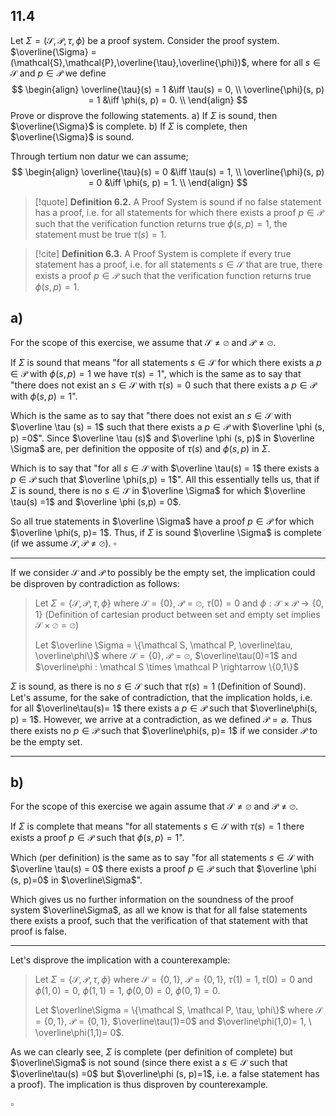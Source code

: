 

## 11.4
Let $\Sigma = (\mathcal{S}, \mathcal{P}, \tau, \phi)$ be a proof system. Consider the proof system. $\overline{\Sigma} = (\mathcal{S},\mathcal{P},\overline{\tau},\overline{\phi})$, where for all $s\in\mathcal{S}$ and $p \in \mathcal{P}$ we define
$$
\begin{align}
\overline{\tau}(s) = 1 &\iff \tau(s) = 0, \\
\overline{\phi}(s, p) = 1 &\iff \phi(s, p) = 0. \\
\end{align}
$$
Prove or disprove the following statements.
a) If $\Sigma$ is sound, then $\overline{\Sigma}$ is complete.
b) If $\Sigma$ is complete, then $\overline{\Sigma}$ is sound.




Through tertium non datur we can assume;
$$
\begin{align}
\overline{\tau}(s) = 0 &\iff \tau(s) = 1, \\
\overline{\phi}(s, p) = 0 &\iff \phi(s, p) = 1. \\
\end{align}
$$

>[!quote] **Definition 6.2.**
A Proof System is sound if no false statement has a proof, i.e. for all statements for which there exists a proof $p \in \mathcal P$ such that the verification function returns true $\phi(s, p)=1$, the statement must be true $\tau(s)=1$.

>[!cite] **Definition 6.3.**
A Proof System is complete if every true statement has a proof, i.e. for all statements $s \in \mathcal S$ that are true, there exists a proof $p\in \mathcal P$ such that the verification function returns true $\phi(s,p) =1$.


## a)

For the scope of this exercise, we assume that $\mathcal S \neq \varnothing$ and $\mathcal P \neq \varnothing$.


If $\Sigma$ is sound that means "for all statements $s \in \mathcal S$ for which there exists a $p \in \mathcal P$ with $\phi(s,p) = 1$ we have $\tau(s)=1$", which is the same as to say that "there does not exist an $s \in \mathcal S$ with $\tau(s) = 0$ such that there exists a $p \in \mathcal P$ with $\phi(s, p) =1$".

Which is the same as to say that "there does not exist an $s \in \mathcal S$ with $\overline \tau (s) = 1$ such that there exists a $p \in \mathcal P$ with $\overline \phi (s, p) =0$". Since $\overline \tau (s)$ and $\overline \phi (s, p)$ in $\overline \Sigma$ are, per definition the opposite of $\tau(s)$ and $\phi(s,p)$ in $\Sigma$.

Which is to say that "for all $s \in \mathcal S$ with $\overline \tau(s) = 1$ there exists a $p \in \mathcal P$ such that $\overline \phi(s,p) = 1$". All this essentially tells us, that if $\Sigma$ is sound, there is no $s \in \mathcal S$ in $\overline \Sigma$ for which $\overline \tau(s) =1$ and $\overline \phi (s,p) = 0$.

So all true statements in $\overline \Sigma$ have a proof $p \in \mathcal P$ for which $\overline \phi(s, p)= 1$. Thus, if $\Sigma$ is sound $\overline \Sigma$ is complete (if we assume $\mathcal S, \mathcal P \neq \varnothing$).
$\square$

___

If we consider $\mathcal S$ and $\mathcal P$ to possibly be the empty set, the implication could be disproven by contradiction as follows:

>Let $\Sigma = \{\mathcal S, \mathcal P, \tau, \phi\}$ where $\mathcal S = \{0 \}$, $\mathcal P = \varnothing$, $\tau(0)=0$ and $\phi : \mathcal S \times \mathcal P \rightarrow \{0,1\}$
>(Definition of cartesian product between set and empty set implies $\mathcal S \times \varnothing = \varnothing$)
>
>Let $\overline \Sigma = \{\mathcal S, \mathcal P, \overline\tau, \overline\phi\}$ where $\mathcal S = \{0 \}$, $\mathcal P = \varnothing$, $\overline\tau(0)=1$ and $\overline\phi : \mathcal S \times \mathcal P \rightarrow \{0,1\}$ 

$\Sigma$ is sound, as there is no $s \in \mathcal S$ such that $\tau(s)=1$ (Definition of Sound). Let's assume, for the sake of contradiction, that the implication holds, i.e. for all $\overline\tau(s)= 1$ there exists a $p \in \mathcal P$ such that $\overline\phi(s, p) = 1$. However, we arrive at a contradiction, as we defined $\mathcal P = \varnothing$. Thus there exists no $p \in \mathcal P$ such that $\overline\phi(s, p)= 1$ if we consider $\mathcal P$ to be the empty set. 

___

## b)

For the scope of this exercise we again assume that $\mathcal S \neq \varnothing$ and $\mathcal P \neq \varnothing$.


If $\Sigma$ is complete that means "for all statements $s\in \mathcal S$ with $\tau(s)=1$ there exists a proof $p \in \mathcal P$ such that $\phi(s, p) = 1$".

Which (per definition) is the same as to say "for all statements $s \in \mathcal S$ with $\overline \tau(s) = 0$ there exists a proof $p \in \mathcal P$ such that $\overline \phi (s, p)=0$ in $\overline\Sigma$".

Which gives us no further information on the soundness of the proof system $\overline\Sigma$, as all we know is that for all false statements there exists a proof, such that the verification of that statement with that proof is false.

___

Let's disprove the implication with a counterexample:

>Let $\Sigma = \{\mathcal S, \mathcal P, \tau, \phi\}$ where $\mathcal S = \{0,1\}$, $\mathcal P = \{0,1\}$, $\tau(1)=1, \tau(0)=0$ and $\phi(1,0)= 0, \ \phi(1,1)= 1, \ \phi(0,0)=0, \ \phi(0,1)=0$.
>
>Let $\overline\Sigma = \{\mathcal S, \mathcal P, \tau, \phi\}$ where $\mathcal S = \{0, 1\}$, $\mathcal P = \{0,1\}$, $\overline\tau(1)=0$ and $\overline\phi(1,0)= 1, \ \overline\phi(1,1)= 0$.

As we can clearly see, $\Sigma$ is complete (per definition of complete) but $\overline\Sigma$ is not sound (since there exist a $s \in \mathcal S$ such that $\overline\tau(s) =0$ but $\overline\phi (s, p)=1$, i.e. a false statement has a proof). The implication is thus disproven by counterexample.

$\square$
